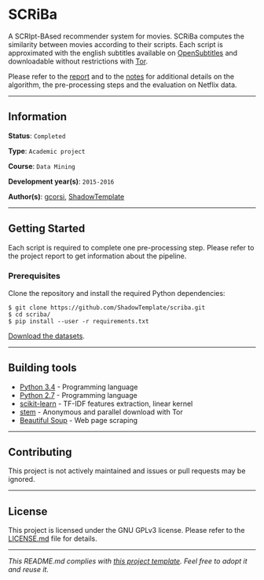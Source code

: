 # SCRiBa

A SCRIpt-BAsed recommender system for movies. SCRiBa computes the similarity 
between movies according to their scripts. Each script is approximated with the
english subtitles available on [OpenSubtitles](
https://www.opensubtitles.org/) and downloadable without restrictions with 
[Tor](https://www.torproject.org/).

Please refer to the [report](report.pdf) and to the [notes](notes.txt) for 
additional details on the algorithm, the pre-processing steps and the 
evaluation on Netflix data.

---
## Information

**Status**: `Completed`

**Type**: `Academic project`

**Course**: `Data Mining`

**Development year(s)**: `2015-2016`

**Author(s)**: [gcorsi](https://github.com/gcorsi), [ShadowTemplate](
https://github.com/ShadowTemplate)

---
## Getting Started

Each script is required to complete one pre-processing step. Please refer to 
the project report to get information about the pipeline.

### Prerequisites

Clone the repository and install the required Python dependencies:

```
$ git clone https://github.com/ShadowTemplate/scriba.git
$ cd scriba/
$ pip install --user -r requirements.txt
```

[Download the datasets](
https://mega.nz/#!oJlATaZK!2ltn6IStfGFdkHFeIfi5E5DekxXB0POqXtlBetOoiqI).

---
## Building tools

* [Python 3.4](https://www.python.org/downloads/release/python-340/) - 
Programming language
* [Python 2.7](https://www.python.org/downloads/release/python-270/) - 
Programming language
* [scikit-learn](scikit-learn.org/) - TF-IDF features extraction, linear kernel
* [stem](https://pypi.org/project/stem/) - Anonymous and parallel download with 
Tor
* [Beautiful Soup](https://www.crummy.com/software/BeautifulSoup/) - Web page 
scraping

---
## Contributing

This project is not actively maintained and issues or pull requests may be 
ignored.

---
## License

This project is licensed under the GNU GPLv3 license.
Please refer to the [LICENSE.md](LICENSE.md) file for details.

---
*This README.md complies with [this project template](
https://github.com/ShadowTemplate/project-template). Feel free to adopt it
and reuse it.*
